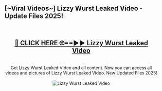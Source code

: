 <h2>[~Viral Videos~] Lizzy Wurst Leaked Video - Update Files 2025!</h2>
<br>
<div align="center">
<h2><a href="https://betterlinks.top/A2PfLJ" rel="nofollow">🔴 CLICK HERE 🌐==►► Lizzy Wurst Leaked Video</a></h2>
<br>
Get Lizzy Wurst Leaked Video and all content. Now you can access all videos and pictures of Lizzy Wurst Leaked Video. New Updated Files 2025!
<br>
<br>
<a href="https://betterlinks.top/A2PfLJ" rel="nofollow" data-target="animated-image.originalLink"><img src="https://i.ibb.co.com/WyWwxjT/player-gif2.gif" alt="Lizzy Wurst Leaked Video" style="max-width: 100%; display: inline-block;" data-target="animated-image.originalImage"></a>
</div>
<br>

